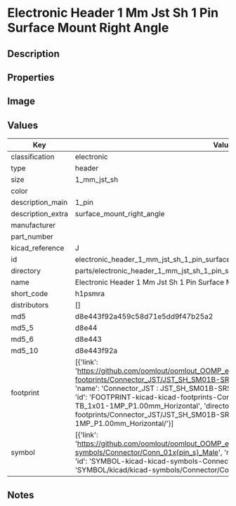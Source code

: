 # Electronic Header 1 Mm Jst Sh 1 Pin Surface Mount Right Angle

## Description

## Properties


## Image


## Values

| Key | Value |
| --- | --- |
| classification | electronic |
| type | header |
| size | 1_mm_jst_sh |
| color |  |
| description_main | 1_pin |
| description_extra | surface_mount_right_angle |
| manufacturer |  |
| part_number |  |
| kicad_reference | J |
| id | electronic_header_1_mm_jst_sh_1_pin_surface_mount_right_angle |
| directory | parts/electronic_header_1_mm_jst_sh_1_pin_surface_mount_right_angle |
| name | Electronic Header 1 Mm Jst Sh 1 Pin Surface Mount Right Angle |
| short_code | h1psmra |
| distributors | [] |
| md5 | d8e443f92a459c58d71e5dd9f47b25a2 |
| md5_5 | d8e44 |
| md5_6 | d8e443 |
| md5_10 | d8e443f92a |
| footprint | [{'link': 'https://github.com/oomlout/oomlout_OOMP_eda_V2/tree/main/FOOTPRINT/kicad/kicad-footprints/Connector_JST/JST_SH_SM01B-SRSS-TB_1x01-1MP_P1.00mm_Horizontal', 'name': 'Connector_JST : JST_SH_SM01B-SRSS-TB_1x01-1MP_P1.00mm_Horizontal', 'id': 'FOOTPRINT-kicad-kicad-footprints-Connector_JST-JST_SH_SM01B-SRSS-TB_1x01-1MP_P1.00mm_Horizontal', 'directory': 'FOOTPRINT/kicad/kicad-footprints/Connector_JST/JST_SH_SM01B-SRSS-TB_1x01-1MP_P1.00mm_Horizontal/'}] |
| symbol | [{'link': 'https://github.com/oomlout/oomlout_OOMP_eda_V2/tree/main/SYMBOL/kicad/kicad-symbols/Connector/Conn_01x{pin_s}_Male', 'name': 'Connector : Conn_01x01_Male', 'id': 'SYMBOL-kicad-kicad-symbols-Connector-Conn_01x01_Male', 'directory': 'SYMBOL/kicad/kicad-symbols/Connector/Conn_01x01_Male/'}] |

## Notes

